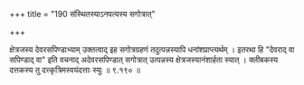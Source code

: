 +++
title = "190 संस्थितस्याऽनपत्यस्य सगोत्रात्"

+++

क्षेत्रजस्य देवरसपिण्डाभ्याम् उक्तत्वाद् इह सगोत्रग्रहणं तदुत्पन्नस्यापि धनांशप्राप्त्यर्थम् । इतरथा हि "देवराद् वा सपिण्डाद् वा" इति वचनाद् अदेवरसपिण्डात् सगोत्रात् उत्पन्नस्य क्षेत्रजस्यानंशार्हता स्यात् । क्लीबकस्य दत्तकस्य तु दत्त्कृत्रिमस्वयंदत्ताः स्युः ॥ ९.१९० ॥